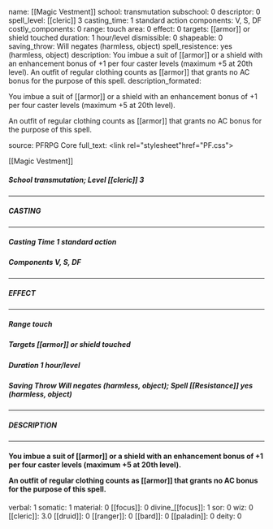 name: [[Magic Vestment]]
school: transmutation
subschool: 0
descriptor: 0
spell_level: [[cleric]] 3
casting_time: 1 standard action
components: V, S, DF
costly_components: 0
range: touch
area: 0
effect: 0
targets: [[armor]] or shield touched
duration: 1 hour/level
dismissible: 0
shapeable: 0
saving_throw: Will negates (harmless, object)
spell_resistence: yes (harmless, object)
description: You imbue a suit of [[armor]] or a shield with an enhancement bonus of +1 per four caster levels (maximum +5 at 20th level).  An outfit of regular clothing counts as [[armor]] that grants no AC bonus for the purpose of this spell.
description_formated: <p>You imbue a suit of [[armor]] or a shield with an enhancement bonus of +1 per four caster levels (maximum +5 at 20th level).</p><p>An outfit of regular clothing counts as [[armor]] that grants no AC bonus for the purpose of this spell.</p>
source: PFRPG Core
full_text: <link rel="stylesheet"href="PF.css"><div class="heading"><p class="alignleft">[[Magic Vestment]]</p><div style="clear: both;"></div></div><div><h5><b>School </b>transmutation; <b>Level </b>[[cleric]] 3</h5></div><hr/><div><h5><b>CASTING</b></h5></div><hr/><div><h5><b>Casting Time </b>1 standard action</h5><h5><b>Components </b>V, S, DF</h5></div><hr/><div><h5><b>EFFECT</b></h5></div><hr/><div><h5><b>Range </b>touch</h5><h5><b>Targets </b>[[armor]] or shield touched</h5><h5><b>Duration </b>1 hour/level</h5><h5><b>Saving Throw </b>Will negates (harmless, object); <b>Spell [[Resistance]] </b>yes (harmless, object)</h5></div><hr/><div><h5><b>DESCRIPTION</b></h5></div><hr/><div><h4><p>You imbue a suit of [[armor]] or a shield with an enhancement bonus of +1 per four caster levels (maximum +5 at 20th level).</p><p>An outfit of regular clothing counts as [[armor]] that grants no AC bonus for the purpose of this spell.</p></h4></div>
verbal: 1
somatic: 1
material: 0
[[focus]]: 0
divine_[[focus]]: 1
sor: 0
wiz: 0
[[cleric]]: 3.0
[[druid]]: 0
[[ranger]]: 0
[[bard]]: 0
[[paladin]]: 0
deity: 0
